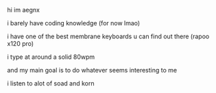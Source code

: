 hi im aegnx

i barely have coding knowledge (for now lmao)

i have one of the best membrane keyboards u can find out there (rapoo x120 pro)

i type at around a solid 80wpm

and my main goal is to do whatever seems interesting to me

i listen to alot of soad and korn
